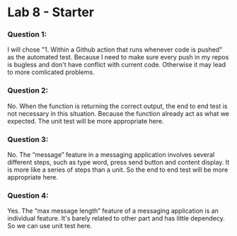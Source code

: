 # Lab 8 - Starter

### Question 1:

I will chose "1. Within a Github action that runs whenever code is pushed" as the automated test. Because I need to make sure every push in my repos is bugless and don't have conflict with current code. Otherwise it may lead to more comlicated problems.

### Question 2:

No. When the function is returning the correct output, the end to end test is not necessary in this situation. Because the function already act as what we expected. The unit test will be more appropriate here.

### Question 3:

No. The “message” feature in a messaging application involves several different steps, such as type word, press send button and content display. It is more like a series of steps than a unit. So the end to end test will be more appropriate here.

### Question 4:

Yes. The “max message length” feature of a messaging application is an individual feature. It's barely related to other part and has little dependecy. So we can use unit test here.